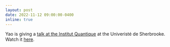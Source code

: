 ```yaml
---
layout: post
date: 2022-11-12 09:00:00-0400
inline: true
---
```


Yao is giving a [talk at the Institut Quantique](https://www.usherbrooke.ca/iq/en/evenements-iq/calendrier/seminaires-iq-rqmp-yao-shen/) at the Univeristé de Sherbrooke. Watch it [here](https://www.youtube.com/watch?v=jUcUn2ptCzo).
